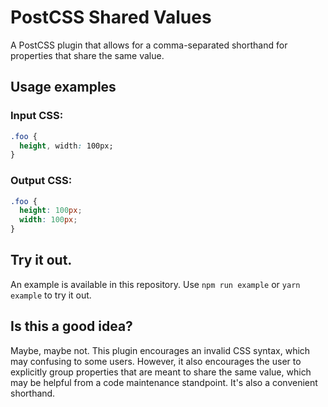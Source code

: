 # PostCSS Shared Values

A PostCSS plugin that allows for a comma-separated shorthand for properties that share the same value.

## Usage examples

### Input CSS:
```css
.foo {
  height, width: 100px;
}
```

### Output CSS:
```css
.foo {
  height: 100px;
  width: 100px;
}
```

## Try it out.

An example is available in this repository. Use `npm run example` or `yarn example` to try it out.

## Is this a good idea?

Maybe, maybe not. This plugin encourages an invalid CSS syntax, which may confusing to some users. However, it also encourages the user to explicitly group properties that are meant to share the same value, which may be helpful from a code maintenance standpoint. It's also a convenient shorthand.
